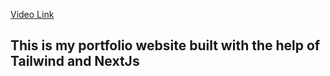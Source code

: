 [Video Link](https://drive.google.com/file/d/1uhz720_UV4TRFpw0xTWPF5REtHG0rRYk/view?usp=sharing)
## This is my portfolio website built with the help of Tailwind and NextJs
